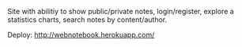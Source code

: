 Site with abilitiy to show public/private notes, login/register, explore a statistics charts, search notes by content/author.

Deploy: http://webnotebook.herokuapp.com/
